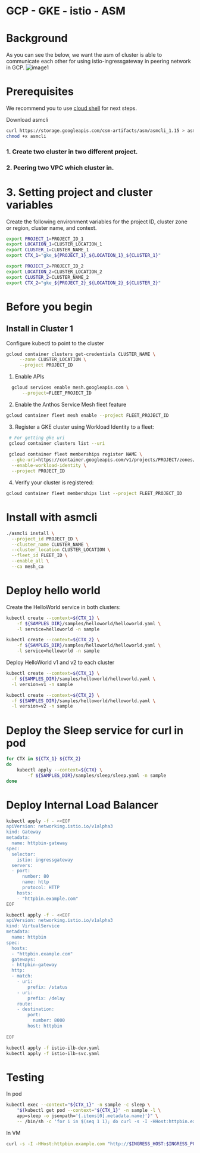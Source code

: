 # GCP - GKE - istio - ASM


# Background

As you can see the below, we want the asm of cluster is able to communicate each other for using istio-ingressgateway in peering network in GCP.
![image1](https://storage.googleapis.com/github-image-bucket/istio-1.jpeg)

# Prerequisites
We recommend you to use [cloud shell](https://cloud.google.com/shell/docs/launching-cloud-shell) for next steps.

Download asmcli
```bash
curl https://storage.googleapis.com/csm-artifacts/asm/asmcli_1.15 > asmcli
chmod +x asmcli
```
### 1. Create two cluster in two different project.
### 2. Peering two VPC which cluster in.
# 3. Setting project and cluster variables
Create the following environment variables for the project ID, cluster zone or region, cluster name, and context. 
```bash
export PROJECT_1=PROJECT_ID_1
export LOCATION_1=CLUSTER_LOCATION_1
export CLUSTER_1=CLUSTER_NAME_1
export CTX_1="gke_${PROJECT_1}_${LOCATION_1}_${CLUSTER_1}"

export PROJECT_2=PROJECT_ID_2
export LOCATION_2=CLUSTER_LOCATION_2
export CLUSTER_2=CLUSTER_NAME_2
export CTX_2="gke_${PROJECT_2}_${LOCATION_2}_${CLUSTER_2}"
```
# Before you begin

## Install in Cluster 1
Configure kubectl to point to the cluster
```bash
gcloud container clusters get-credentials CLUSTER_NAME \
     --zone CLUSTER_LOCATION \
     --project PROJECT_ID
```
1. Enable APIs
```bash
  gcloud services enable mesh.googleapis.com \
      --project=FLEET_PROJECT_ID
```
2. Enable the Anthos Service Mesh fleet feature
```bash
gcloud container fleet mesh enable --project FLEET_PROJECT_ID 
```
3. Register a GKE cluster using Workload Identity to a fleet:
```bash
 # For getting gke uri
 gcloud container clusters list --uri
 
 gcloud container fleet memberships register NAME \
  --gke-uri=https://container.googleapis.com/v1/projects/PROJECT/zones/zones/clusters/clusters\
  --enable-workload-identity \
  --project PROJECT_ID
```
4. Verify your cluster is registered:
```bash
gcloud container fleet memberships list --project FLEET_PROJECT_ID
```
# Install with asmcli

```bash
./asmcli install \
  --project_id PROJECT_ID \
  --cluster_name CLUSTER_NAME \
  --cluster_location CLUSTER_LOCATION \
  --fleet_id FLEET_ID \
  --enable_all \
  --ca mesh_ca
```


# Deploy hello world 
Create the HelloWorld service in both clusters:
```bash
kubectl create --context=${CTX_1} \
    -f ${SAMPLES_DIR}/samples/helloworld/helloworld.yaml \
    -l service=helloworld -n sample
```
```bash
kubectl create --context=${CTX_2} \
    -f ${SAMPLES_DIR}/samples/helloworld/helloworld.yaml \
    -l service=helloworld -n sample
```

Deploy HelloWorld v1 and v2 to each cluster
```bash
kubectl create --context=${CTX_1} \
  -f ${SAMPLES_DIR}/samples/helloworld/helloworld.yaml \
  -l version=v1 -n sample
```
```bash
kubectl create --context=${CTX_2} \
  -f ${SAMPLES_DIR}/samples/helloworld/helloworld.yaml \
  -l version=v2 -n sample
```
# Deploy the Sleep service for curl in pod
```bash
for CTX in ${CTX_1} ${CTX_2}
do
    kubectl apply --context=${CTX} \
        -f ${SAMPLES_DIR}/samples/sleep/sleep.yaml -n sample
done
```

# Deploy Internal Load Balancer
```bash
kubectl apply -f - <<EOF
apiVersion: networking.istio.io/v1alpha3
kind: Gateway
metadata:
  name: httpbin-gateway
spec:
  selector:
    istio: ingressgateway
  servers:
  - port:
      number: 80
      name: http
      protocol: HTTP
    hosts:
    - "httpbin.example.com"
EOF
```
```bash
kubectl apply -f - <<EOF
apiVersion: networking.istio.io/v1alpha3
kind: VirtualService
metadata:
  name: httpbin
spec:
  hosts:
  - "httpbin.example.com"
  gateways:
  - httpbin-gateway
  http:
  - match:
    - uri:
        prefix: /status
    - uri:
        prefix: /delay
    route:
    - destination:
        port:
          number: 8000
        host: httpbin
	
EOF
```
```bash
kubectl apply -f istio-ilb-dev.yaml
kubectl apply -f istio-ilb-svc.yaml
```

# Testing

In pod
```bash
kubectl exec --context="${CTX_1}" -n sample -c sleep \
    "$(kubectl get pod --context="${CTX_1}" -n sample -l \
    app=sleep -o jsonpath='{.items[0].metadata.name}')" \
    -- /bin/sh -c 'for i in $(seq 1 1); do curl -s -I -HHost:httpbin.example.com "http://$INGRESS_HOST:$INGRESS_PORT/status/200"; done'
```
In VM 
```bash
curl -s -I -HHost:httpbin.example.com "http://$INGRESS_HOST:$INGRESS_PORT/status/200"
```